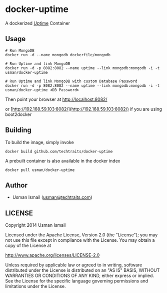 docker-uptime
=============

A dockerized [Uptime](https://github.com/fzaninotto/uptime) Container

## Usage

```
# Run MongoDB
docker run -d --name mongodb dockerfile/mongodb

# Run Uptime and link MongoDB
docker run -d -p 8082:8082 --name uptime --link mongodb:mongodb -i -t usman/docker-uptime

# Run Uptime and link MongoDB with custom Database Password
docker run -d -p 8082:8082 --name uptime --link mongodb:mongodb -i -t usman/docker-uptime <DB Password>
```
Then point your browser at [http://localhost:8082/](http://localhost:8082/)

or [http://192.168.59.103:8082/](http://192.168.59.103:8082/) if you are using boot2docker

## Building

To build the image, simply invoke

    docker build github.com/techtraits/docker-uptime

A prebuilt container is also available in the docker index

    docker pull usman/docker-uptime
    
## Author

  * Usman Ismail (<usman@techtraits.com>)

## LICENSE

Copyright 2014 Usman Ismail

Licensed under the Apache License, Version 2.0 (the "License");
you may not use this file except in compliance with the License.
You may obtain a copy of the License at

  http://www.apache.org/licenses/LICENSE-2.0

Unless required by applicable law or agreed to in writing, software
distributed under the License is distributed on an "AS IS" BASIS,
WITHOUT WARRANTIES OR CONDITIONS OF ANY KIND, either express or implied.
See the License for the specific language governing permissions and
limitations under the License.
    
